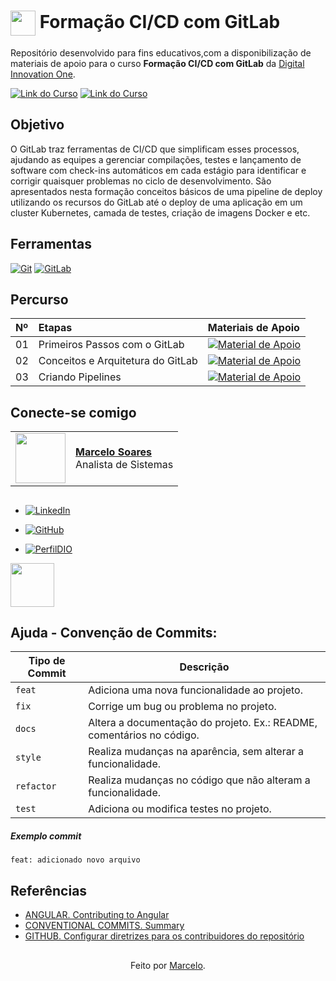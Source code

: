 <h1>
    <a href="https://www.dio.me/">
     <img align="center" width="40px" src="https://hermes.digitalinnovation.one/assets/diome/logo-minimized.png"></a>
    <span> Formação CI/CD com GitLab</span>
</h1>

Repositório desenvolvido para fins educativos,com a disponibilização de materiais de apoio para o curso **Formação CI/CD com GitLab** da [Digital Innovation One](https://www.dio.me/).

[![Link do Curso](https://img.shields.io/badge/▶-000?style=for-the-badge&logo=movie&logoColor=E94D5F)](https://web.dio.me/track/formacao-gitlab-cicd) 
[![Link do Curso](https://img.shields.io/badge/Acesse%20o%20Curso%20na%20Plataforma-E94D5F?style=for-the-badge)](https://web.dio.me/track/formacao-gitlab-cicd) 

## Objetivo
O GitLab traz ferramentas de CI/CD que simplificam esses processos, ajudando as equipes a gerenciar compilações, testes e lançamento de software com check-ins automáticos em cada estágio para identificar e corrigir quaisquer problemas no ciclo de desenvolvimento. São apresentados nesta formação conceitos básicos de uma pipeline de deploy utilizando os recursos do GitLab até o deploy de uma aplicação em um cluster Kubernetes, camada de testes, criação de imagens Docker e etc.   

## Ferramentas
[![Git](https://img.shields.io/badge/Git-000?style=for-the-badge&logo=git&logoColor=E94D5F)](https://git-scm.com/doc) 
[![GitLab](https://img.shields.io/badge/GitLab-000?style=for-the-badge&logo=gitlab&logoColor=30A3DC)](https://docs.gitlab.com/)
<br>

## Percurso
<table>
  <thead>
    <tr align="left">
      <th>Nº</th>
      <th>Etapas</th>
      <th>Materiais de Apoio</th>
    </tr>
  </thead>
  <tbody align="left">
    <tr>
      <td>01</td>
      <td>Primeiros Passos com o GitLab</td>
      <td align="center">
        <a href="https://github.com/Mdsoare/gitlab/cicd-primeiros-passos">
           <img align="center" alt="Material de Apoio" src="https://img.shields.io/badge/Ver%20Material-30A3DC?style=for-the-badge">
        </a>
      </td>
    </tr>
    <tr>
      <td>02</td>
      <td>Conceitos e Arquitetura do GitLab</td>
      <td align="center">
        <a href="https://github.com/Mdsoare/gitlab-cicd/conceitos-arquitetura">
           <img align="center" alt="Material de Apoio" src="https://img.shields.io/badge/Ver%20Material-E94D5F?style=for-the-badge">
        </a>
      </td>
    </tr>
    <tr>
      <td>03</td>
      <td>Criando Pipelines</td>
      <td align="center">
        <a href="https://github.com/Mdsoare/gitlab-cicd/criando-pipelines">
           <img align="center" alt="Material de Apoio" src="https://img.shields.io/badge/Ver%20Material-30A3DC?style=for-the-badge">
        </a>
      </td>    
    </tr>    
  </tbody>
  <tfoot></tfoot>
</table>

## Conecte-se comigo
<table>
  <tr>
    <td>
      <img width="80px" align="center" src="https://avatars.githubusercontent.com/Mdsoare"/>
    </td>
    <td align="left">
      <a href="https://github.com/Mdsoare">
        <span><b>Marcelo Soares</b></span>
      </a>
      <br>
      <span>Analista de Sistemas</span>
    </td>
  </tr>
</table>

##
- [![LinkedIn](https://img.shields.io/badge/LinkedIn-000?style=for-the-badge&logo=linkedin&logoColor=0E76A8)](https://www.linkedin.com/in/marcelodsoares/)

- [![GitHub](https://img.shields.io/badge/GitHub-000?style=for-the-badge&logo=github&logoColor=30A3DC)](https://github.com/Mdsoare/)

- [![PerfilDIO](https://img.shields.io/badge/DIO-000?style=for-the-badge)](https://web.dio.me/users/marcelo_soares92)
<img width="70px" background-color="black" src="https://hermes.digitalinnovation.one/assets/diome/logo.svg">

##
## Ajuda - Convenção de Commits:

| Tipo de Commit | Descrição                                                                                                 |
| -------------- | --------------------------------------------------------------------------------------------------------- |
| `feat`         | Adiciona uma nova funcionalidade ao projeto.                                                              |
| `fix`          | Corrige um bug ou problema no projeto.                                                                    |
| `docs`         | Altera a documentação do projeto. Ex.: README, comentários no código.                                     |
| `style`        | Realiza mudanças na aparência, sem alterar a funcionalidade.                                              |
| `refactor`     | Realiza mudanças no código que não alteram a funcionalidade.                                              |
| `test`         | Adiciona ou modifica testes no projeto.                                                                   |

##### Exemplo commit

`feat: adicionado novo arquivo`


## Referências
- [ANGULAR. Contributing to Angular](https://github.com/angular/angular/blob/22b96b9/CONTRIBUTING.md)
- [CONVENTIONAL COMMITS. Summary](https://www.conventionalcommits.org/en/v1.0.0/)
- [GITHUB. Configurar diretrizes para os contribuidores do repositório](https://docs.github.com/pt/communities/setting-up-your-project-for-healthy-contributions/setting-guidelines-for-repository-contributors)

##
<div align="center">Feito por <a href="https://github.com/Mdsoare">Marcelo</a>.</div>
